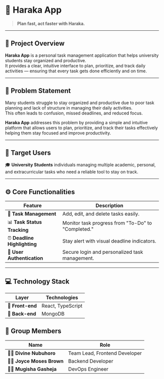 # 🚀 Haraka App

> **Plan fast, act faster with Haraka.**

---

## 🧩 **Project Overview**
**Haraka App** is a personal task management application that helps university students stay organized and productive.  
It provides a clear, intuitive interface to plan, prioritize, and track daily activities — ensuring that every task gets done efficiently and on time.

---

## 🧠 **Problem Statement**
Many students struggle to stay organized and productive due to poor task planning and lack of structure in managing their daily activities.  
This often leads to confusion, missed deadlines, and reduced focus.  

**Haraka App** addresses this problem by providing a simple and intuitive platform that allows users to plan, prioritize, and track their tasks effectively helping them stay focused and improve productivity.

---

## 🎯 **Target Users**
🎓 **University Students**  individuals managing multiple academic, personal, and extracurricular tasks who need a reliable tool to stay on track.

---

## ⚙️ **Core Functionalities**

| Feature | Description |
|----------|--------------|
| 📝 **Task Management** | Add, edit, and delete tasks easily. |
| 📊 **Task Status Tracking** | Monitor task progress from "To-Do" to "Completed." |
| ⏰ **Deadline Highlighting** | Stay alert with visual deadline indicators. |
| 🔐 **User Authentication** | Secure login and personalized task management. |

---

## 💻 **Technology Stack**

| Layer | Technologies |
|--------|---------------|
| 🎨 **Front-end** | React, TypeScript |
| 🧠 **Back-end** | MongoDB |

## 👥 **Group Members**

| Name | Role |
|------|------|
| 🧑‍💼 **Divine Nubuhoro** | Team Lead, Frontend Developer |
| 👩‍💻 **Joyce Moses Brown** | Backend Developer |
| 🧑‍🔧 **Mugisha Gasheja** | DevOps Engineer |
